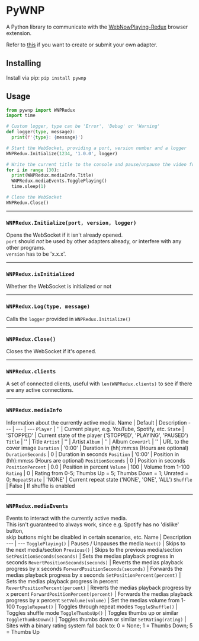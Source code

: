# PyWNP
A Python library to communicate with the [WebNowPlaying-Redux](https://github.com/keifufu/WebNowPlaying-Redux) browser extension.

Refer to [this](https://github.com/keifufu/WebNowPlaying-Redux/blob/main/CreatingAdapters.md) if you want to create or submit your own adapter.

## Installing
Install via pip: `pip install pywnp`

## Usage
```py
from pywnp import WNPRedux
import time

# Custom logger, type can be 'Error', 'Debug' or 'Warning'
def logger(type, message):
  print(f'{type}: {message}')

# Start the WebSocket, providing a port, version number and a logger
WNPRedux.Initialize(1234, '1.0.0', logger)

# Write the current title to the console and pause/unpause the video for 30 seconds
for i in range (30):
  print(WNPRedux.mediaInfo.Title)
  WNPRedux.mediaEvents.TogglePlaying()
  time.sleep(1)

# Close the WebSocket
WNPRedux.Close()
```

---
### `WNPRedux.Initialize(port, version, logger)`
Opens the WebSocket if it isn't already opened.  
`port` should _not_ be used by other adapters already, or interfere with any other programs.  
`version` has to be 'x.x.x'.

---
### `WNPRedux.isInitialized`
Whether the WebSocket is initialized or not

---
### `WNPRedux.Log(type, message)`
Calls the `logger` provided in `WNPRedux.Initialize()`  

---
### `WNPRedux.Close()`
Closes the WebSocket if it's opened.

---
### `WNPRedux.clients`
A set of connected clients, useful with `len(WNPRedux.clients)` to see if there are any active connections.  

---
### `WNPRedux.mediaInfo`
Information about the currently active media.
Name | Default | Description
--- | --- | ---
`Player` | '' | Current player, e.g. YouTube, Spotify, etc.
`State` | 'STOPPED' | Current state of the player ('STOPPED', 'PLAYING', 'PAUSED') 
`Title` | '' | Title
`Artist` | '' | Artist
`Album` | '' | Album
`CoverUrl` | '' | URL to the cover image
`Duration` | '0:00' | Duration in (hh):mm:ss (Hours are optional)
`DurationSeconds` | 0 | Duration in seconds
`Position` | '0:00' | Position in (hh):mm:ss (Hours are optional)
`PositionSeconds` | 0 | Position in seconds
`PositionPercent` | 0.0 | Position in percent
`Volume` | 100 | Volume from 1-100
`Rating` | 0 | Rating from 0-5; Thumbs Up = 5; Thumbs Down = 1; Unrated = 0;
`RepeatState` | 'NONE' | Current repeat state ('NONE', 'ONE', 'ALL')
`Shuffle` | False | If shuffle is enabled

---
### `WNPRedux.mediaEvents`
Events to interact with the currently active media.  
This isn't guaranteed to always work, since e.g. Spotify has no 'dislike' button,  
skip buttons might be disabled in certain scenarios, etc.
Name  | Description
--- | ---
`TogglePlaying()` | Pauses / Unpauses the media
`Next()` | Skips to the next media/section
`Previous()` | Skips to the previous media/section
`SetPositionSeconds(seconds)` | Sets the medias playback progress in seconds
`RevertPositionSeconds(seconds)` | Reverts the medias playback progress by x seconds
`ForwardPositionSeconds(seconds)` | Forwards the medias playback progress by x seconds
`SetPositionPercent(percent)` | Sets the medias playback progress in percent
`RevertPositionPercent(percent)` | Reverts the medias playback progress by x percent
`ForwardPositionPercent(percent)` | Forwards the medias playback progress by x percent
`SetVolume(volume)` | Set the medias volume from 1-100
`ToggleRepeat()` | Toggles through repeat modes
`ToggleShuffle()` | Toggles shuffle mode
`ToggleThumbsUp()` | Toggles thumbs up or similar
`ToggleThumbsDown()` | Toggles thumbs down or similar
`SetRating(rating)` | Sites with a binary rating system fall back to: 0 = None; 1 = Thumbs Down; 5 = Thumbs Up